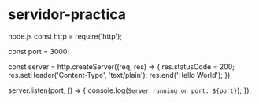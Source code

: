 # servidor-practica
node.js
const http = require('http');

const port = 3000;

const server = http.createServer((req, res) => {
  res.statusCode = 200;
  res.setHeader('Content-Type', 'text/plain');
  res.end('Hello World');
});

server.listen(port, () => {
  console.log(`Server running on port: ${port}`);
});
